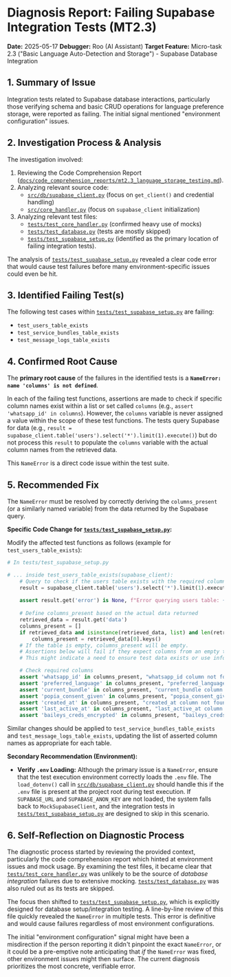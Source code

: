 # Diagnosis Report: Failing Supabase Integration Tests (MT2.3)

**Date:** 2025-05-17
**Debugger:** Roo (AI Assistant)
**Target Feature:** Micro-task 2.3 ("Basic Language Auto-Detection and Storage") - Supabase Database Integration

## 1. Summary of Issue

Integration tests related to Supabase database interactions, particularly those verifying schema and basic CRUD operations for language preference storage, were reported as failing. The initial signal mentioned "environment configuration" issues.

## 2. Investigation Process & Analysis

The investigation involved:
1.  Reviewing the Code Comprehension Report ([`docs/code_comprehension_reports/mt2.3_language_storage_testing.md`](docs/code_comprehension_reports/mt2.3_language_storage_testing.md)).
2.  Analyzing relevant source code:
    *   [`src/db/supabase_client.py`](src/db/supabase_client.py) (focus on `get_client()` and credential handling)
    *   [`src/core_handler.py`](src/core_handler.py) (focus on `supabase_client` initialization)
3.  Analyzing relevant test files:
    *   [`tests/test_core_handler.py`](tests/test_core_handler.py) (confirmed heavy use of mocks)
    *   [`tests/test_database.py`](tests/test_database.py) (tests are mostly skipped)
    *   [`tests/test_supabase_setup.py`](tests/test_supabase_setup.py) (identified as the primary location of failing integration tests).

The analysis of [`tests/test_supabase_setup.py`](tests/test_supabase_setup.py) revealed a clear code error that would cause test failures before many environment-specific issues could even be hit.

## 3. Identified Failing Test(s)

The following test cases within [`tests/test_supabase_setup.py`](tests/test_supabase_setup.py) are failing:

*   `test_users_table_exists`
*   `test_service_bundles_table_exists`
*   `test_message_logs_table_exists`

## 4. Confirmed Root Cause

The **primary root cause** of the failures in the identified tests is a **`NameError: name 'columns' is not defined`**.

In each of the failing test functions, assertions are made to check if specific column names exist within a list or set called `columns` (e.g., `assert 'whatsapp_id' in columns`). However, the `columns` variable is never assigned a value within the scope of these test functions. The tests query Supabase for data (e.g., `result = supabase_client.table('users').select('*').limit(1).execute()`) but do not process this `result` to populate the `columns` variable with the actual column names from the retrieved data.

This `NameError` is a direct code issue within the test suite.

## 5. Recommended Fix

The `NameError` must be resolved by correctly deriving the `columns_present` (or a similarly named variable) from the data returned by the Supabase query.

**Specific Code Change for [`tests/test_supabase_setup.py`](tests/test_supabase_setup.py):**

Modify the affected test functions as follows (example for `test_users_table_exists`):

```python
# In tests/test_supabase_setup.py

# ... inside test_users_table_exists(supabase_client):
    # Query to check if the users table exists with the required columns
    result = supabase_client.table('users').select('*').limit(1).execute()
    
    assert result.get('error') is None, f"Error querying users table: {result.get('error')}"
    
    # Define columns_present based on the actual data returned
    retrieved_data = result.get('data')
    columns_present = []
    if retrieved_data and isinstance(retrieved_data, list) and len(retrieved_data) > 0:
        columns_present = retrieved_data[0].keys()
    # If the table is empty, columns_present will be empty.
    # Assertions below will fail if they expect columns from an empty table's first row.
    # This might indicate a need to ensure test data exists or use information_schema.

    # Check required columns
    assert 'whatsapp_id' in columns_present, "whatsapp_id column not found in users table (or table is empty/query failed to return it)"
    assert 'preferred_language' in columns_present, "preferred_language column not found in users table (or table is empty/query failed to return it)"
    assert 'current_bundle' in columns_present, "current_bundle column not found in users table (or table is empty/query failed to return it)"
    assert 'popia_consent_given' in columns_present, "popia_consent_given column not found in users table (or table is empty/query failed to return it)"
    assert 'created_at' in columns_present, "created_at column not found in users table (or table is empty/query failed to return it)"
    assert 'last_active_at' in columns_present, "last_active_at column not found in users table (or table is empty/query failed to return it)"
    assert 'baileys_creds_encrypted' in columns_present, "baileys_creds_encrypted column not found in users table (or table is empty/query failed to return it)"

```
Similar changes should be applied to `test_service_bundles_table_exists` and `test_message_logs_table_exists`, updating the list of asserted column names as appropriate for each table.

**Secondary Recommendation (Environment):**
*   **Verify `.env` Loading:** Although the primary issue is a `NameError`, ensure that the test execution environment correctly loads the `.env` file. The `load_dotenv()` call in [`src/db/supabase_client.py`](src/db/supabase_client.py) should handle this if the `.env` file is present at the project root during test execution. If `SUPABASE_URL` and `SUPABASE_ANON_KEY` are not loaded, the system falls back to `MockSupabaseClient`, and the integration tests in [`tests/test_supabase_setup.py`](tests/test_supabase_setup.py) are designed to skip in this scenario.

## 6. Self-Reflection on Diagnostic Process

The diagnostic process started by reviewing the provided context, particularly the code comprehension report which hinted at environment issues and mock usage. By examining the test files, it became clear that [`tests/test_core_handler.py`](tests/test_core_handler.py) was unlikely to be the source of *database integration* failures due to extensive mocking. [`tests/test_database.py`](tests/test_database.py) was also ruled out as its tests are skipped.

The focus then shifted to [`tests/test_supabase_setup.py`](tests/test_supabase_setup.py), which is explicitly designed for database setup/integration testing. A line-by-line review of this file quickly revealed the `NameError` in multiple tests. This error is definitive and would cause failures regardless of most environment configurations.

The initial "environment configuration" signal might have been a misdirection if the person reporting it didn't pinpoint the exact `NameError`, or it could be a pre-emptive note anticipating that *if* the `NameError` was fixed, other environment issues might then surface. The current diagnosis prioritizes the most concrete, verifiable error.